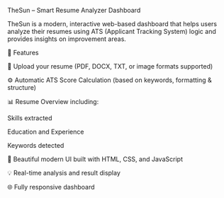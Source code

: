 TheSun – Smart Resume Analyzer Dashboard

TheSun is a modern, interactive web-based dashboard that helps users analyze their resumes using ATS (Applicant Tracking System) logic and provides insights on improvement areas.

🚀 Features

📄 Upload your resume (PDF, DOCX, TXT, or image formats supported)

⚙️ Automatic ATS Score Calculation (based on keywords, formatting & structure)

📊 Resume Overview including:

Skills extracted

Education and Experience

Keywords detected

🎨 Beautiful modern UI built with HTML, CSS, and JavaScript

💡 Real-time analysis and result display

🌐 Fully responsive dashboard
